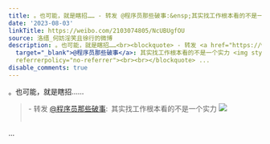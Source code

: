 ```yaml
---
title: 。也可能，就是瞎招…… - 转发 @程序员那些破事:&ensp;其实找工作根本看的不是一个实力 [图片]
date: '2023-08-03'
linkTitle: https://weibo.com/2103074805/NcUBUgfOU
source: 洛缙_何妨淫笑且徐行的微博
description: 。也可能，就是瞎招……<br><blockquote> - 转发 <a href="https://weibo.com/2153528647"
  target="_blank">@程序员那些破事</a>: 其实找工作根本看的不是一个实力 <img style="" src="https://tvax2.sinaimg.cn/large/805c3d47gy1hgiukwdet0j20yg1u5tii.jpg"
  referrerpolicy="no-referrer"><br><br></blockquote> ...
disable_comments: true
---
```

。也可能，就是瞎招……<br><blockquote> - 转发 <a href="https://weibo.com/2153528647" target="_blank">@程序员那些破事</a>: 其实找工作根本看的不是一个实力 <img style="" src="https://tvax2.sinaimg.cn/large/805c3d47gy1hgiukwdet0j20yg1u5tii.jpg" referrerpolicy="no-referrer"><br><br></blockquote> ...